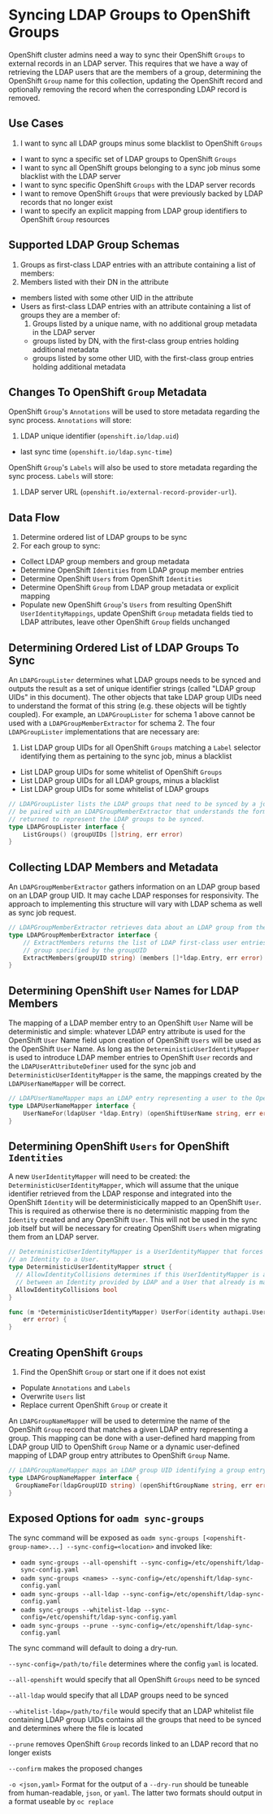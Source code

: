 # Syncing LDAP Groups to OpenShift Groups

OpenShift cluster admins need a way to sync their OpenShift `Groups` to external records in an LDAP server. This requires that we have a way of retrieving the LDAP users that are the members of a group, determining the OpenShift `Group` name for this collection, updating the OpenShift record and optionally removing the record when the corresponding LDAP record is removed.

## Use Cases
1. I want to sync all LDAP groups minus some blacklist to OpenShift `Groups`
* I want to sync a specific set of LDAP groups to OpenShift `Groups`
* I want to sync all OpenShift groups belonging to a sync job minus some blacklist with the LDAP server
* I want to sync specific OpenShift `Groups` with the LDAP server records
* I want to remove OpenShift `Groups` that were previously backed by LDAP records that no longer exist
* I want to specify an explicit mapping from LDAP group identifiers to OpenShift `Group` resources

## Supported LDAP Group Schemas
1. Groups as first-class LDAP entries with an attribute containing a list of members:
  1. Members listed with their DN in the attribute
  * members listed with some other UID in the attribute
* Users as first-class LDAP entries with an attribute containing a list of groups they are a member of:
  1. Groups listed by a unique name, with no additional group metadata in the LDAP server
  * groups listed by DN, with the first-class group entries holding additional metadata
  * groups listed by some other UID, with the first-class group entries holding additional metadata

## Changes To OpenShift `Group` Metadata
OpenShift `Group`'s `Annotations` will be used to store metadata regarding the sync process. `Annotations` will store:

1. LDAP unique identifier (`openshift.io/ldap.uid`)
* last sync time (`openshift.io/ldap.sync-time`)

OpenShift `Group`'s `Labels` will also be used to store metadata regarding the sync process. `Labels` will store:

1. LDAP server URL (`openshift.io/external-record-provider-url`).

## Data Flow
1. Determine ordered list of LDAP groups to be sync
  1. For each group to sync:
  * Collect LDAP group members and group metadata
  * Determine OpenShift `Identities` from LDAP group member entries
  * Determine OpenShift `Users` from OpenShift `Identities`
  * Determine OpenShift `Group` from LDAP group metadata or explicit mapping
  * Populate new OpenShift `Group`'s `Users` from resulting OpenShift `UserIdentityMappings`, update OpenShift `Group` metadata fields tied to LDAP attributes, leave other OpenShift `Group` fields unchanged

##  Determining Ordered List of LDAP Groups To Sync
An `LDAPGroupLister` determines what LDAP groups needs to be synced and outputs the result as a set of unique identifier strings (called "LDAP group UIDs" in this document). The other objects that take LDAP group UIDs need to understand the format of this string (e.g. these objects will be tightly coupled). For example, an `LDAPGroupLister` for schema 1 above cannot be used with a `LDAPGroupMemberExtractor` for schema 2. The four `LDAPGroupLister` implementations that are necessary are:

1. List LDAP group UIDs for all OpenShift `Groups` matching a `Label` selector identifying them as pertaining to the sync job, minus a blacklist
* List LDAP group UIDs for some whitelist of OpenShift `Groups`
* List LDAP group UIDs for all LDAP groups, minus a blacklist
* List LDAP group UIDs for some whitelist of LDAP groups

```go
// LDAPGroupLister lists the LDAP groups that need to be synced by a job. The LDAPGroupLister needs to
// be paired with an LDAPGroupMemberExtractor that understands the format of the unique identifiers
// returned to represent the LDAP groups to be synced.
type LDAPGroupLister interface {
	ListGroups() (groupUIDs []string, err error)
}
```

## Collecting LDAP Members and Metadata
An `LDAPGroupMemberExtractor` gathers information on an LDAP group based on an LDAP group UID. It may cache LDAP responses for responsivity. The approach to implementing this structure will vary with LDAP schema as well as sync job request.

```go
// LDAPGroupMemberExtractor retrieves data about an LDAP group from the LDAP server.
type LDAPGroupMemberExtractor interface {
	// ExtractMembers returns the list of LDAP first-class user entries that are members of the LDAP
	// group specified by the groupUID
	ExtractMembers(groupUID string) (members []*ldap.Entry, err error)
}
```

## Determining OpenShift `User` Names for LDAP Members
The mapping of a LDAP member entry to an OpenShift `User` Name will be deterministic and simple: whatever LDAP entry attribute is used for the OpenShift `User` Name field upon creation of OpenShift `Users` will be used as the OpenShift `User` Name. As long as the `DeterministicUserIdentityMapper` is used to introduce LDAP member entries to OpenShift `User` records and the `LDAPUserAttributeDefiner` used for the sync job and `DeterministicUserIdentityMapper` is the same, the mappings created by the `LDAPUserNameMapper` will be correct.

```go
// LDAPUserNameMapper maps an LDAP entry representing a user to the OpenShift User Name corresponding to it
type LDAPUserNameMapper interface {
	UserNameFor(ldapUser *ldap.Entry) (openShiftUserName string, err error)
}
```

## Determining OpenShift `Users` for OpenShift `Identities`
A new `UserIdentityMapper` will need to be created: the `DeterministicUserIdentityMapper`, which will assume that the unique identifier retrieved from the LDAP response and integrated into the OpenShift `Identity` will be deterministicically mapped to an OpenShift `User`. This is required as otherwise there is no deterministic mapping from the `Identity` created and any OpenShift `User`. This will not be used in the sync job itself but will be necessary for creating OpenShift `Users` when migrating them from an LDAP server.

```go
// DeterministicUserIdentityMapper is a UserIdentityMapper that forces a deterministic mapping from
// an Identity to a User.
type DeterministicUserIdentityMapper struct {
  // AllowIdentityCollisions determines if this UserIdentityMapper is allowed to make a mapping
  // between an Identity provided by LDAP and a User that already is mapped to another Identity.
  AllowIdentityCollisions bool
}

func (m *DeterministicUserIdentityMapper) UserFor(identity authapi.UserIdentityInfo) (user user.Info,
	err error) {
}
```

## Creating OpenShift `Groups`
1. Find the OpenShift `Group` or start one if it does not exist
* Populate `Annotations` and `Labels`
* Overwrite `Users` list
* Replace current OpenShift `Group` or create it

An `LDAPGroupNameMapper` will be used to determine the name of the OpenShift `Group` record that matches a given LDAP entry representing a group. This mapping can be done with a user-defined hard mapping from LDAP group UID to OpenShift `Group` Name or a dynamic user-defined mapping of LDAP group entry attributes to OpenShift `Group` Name.

```go
// LDAPGroupNameMapper maps an LDAP group UID identifying a group entry to the OpenShift Group name for it
type LDAPGroupNameMapper interface {
  GroupNameFor(ldapGroupUID string) (openShiftGroupName string, err error)
}
```

## Exposed Options for `oadm sync-groups`
The sync command will be exposed as `oadm sync-groups [<openshift-group-name>...] --sync-config=<location>` and invoked like:
* `oadm sync-groups --all-openshift --sync-config=/etc/openshift/ldap-sync-config.yaml`
* `oadm sync-groups <names> --sync-config=/etc/openshift/ldap-sync-config.yaml`
* `oadm sync-groups --all-ldap --sync-config=/etc/openshift/ldap-sync-config.yaml`
* `oadm sync-groups --whitelist-ldap --sync-config=/etc/openshift/ldap-sync-config.yaml`
* `oadm sync-groups --prune --sync-config=/etc/openshift/ldap-sync-config.yaml`

The sync command will default to doing a dry-run.

`--sync-config=/path/to/file` determines where the config `yaml` is located.

`--all-openshift` would specify that all OpenShift `Groups` need to be synced

`--all-ldap` would specify that all LDAP groups need to be synced

`--whitelist-ldap=/path/to/file` would specify that an LDAP whitelist file containing LDAP group UIDs contains all the groups that need to be synced and determines where the file is located

`--prune` removes OpenShift `Group` records linked to an LDAP record that no longer exists

`--confirm` makes the proposed changes

`-o <json,yaml>` Format for the output of a `--dry-run` should be tuneable from human-readable, `json`, or `yaml`. The latter two formats should output in a format useable by `oc replace`
